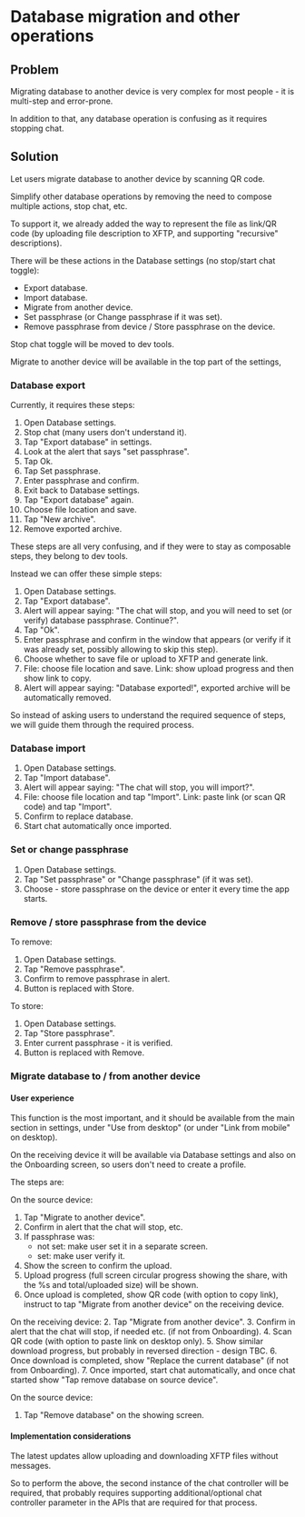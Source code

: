 # Database migration and other operations

## Problem

Migrating database to another device is very complex for most people - it is multi-step and error-prone.

In addition to that, any database operation is confusing as it requires stopping chat.

## Solution

Let users migrate database to another device by scanning QR code.

Simplify other database operations by removing the need to compose multiple actions, stop chat, etc.

To support it, we already added the way to represent the file as link/QR code (by uploading file description to XFTP, and supporting "recursive" descriptions).

There will be these actions in the Database settings (no stop/start chat toggle):

- Export database.
- Import database.
- Migrate from another device.
- Set passphrase (or Change passphrase if it was set).
- Remove passphrase from device / Store passphrase on the device.

Stop chat toggle will be moved to dev tools.

Migrate to another device will be available in the top part of the settings, 


### Database export

Currently, it requires these steps:

1. Open Database settings.
2. Stop chat (many users don't understand it).
3. Tap "Export database" in settings.
4. Look at the alert that says "set passphrase".
5. Tap Ok.
6. Tap Set passphrase.
7. Enter passphrase and confirm.
8. Exit back to Database settings.
9. Tap "Export database" again.
10. Choose file location and save.
11. Tap "New archive".
12. Remove exported archive.

These steps are all very confusing, and if they were to stay as composable steps, they belong to dev tools.

Instead we can offer these simple steps:

1. Open Database settings.
2. Tap "Export database".
3. Alert will appear saying: "The chat will stop, and you will need to set (or verify) database passphrase. Continue?".
4. Tap "Ok".
5. Enter passphrase and confirm in the window that appears (or verify if it was already set, possibly allowing to skip this step).
7. Choose whether to save file or upload to XFTP and generate link.
8. File: choose file location and save.
   Link: show upload progress and then show link to copy.
9. Alert will appear saying: "Database exported!", exported archive will be automatically removed.

So instead of asking users to understand the required sequence of steps, we will guide them through the required process.

### Database import

1. Open Database settings.
2. Tap "Import database".
3. Alert will appear saying: "The chat will stop, you will import?".
4. File: choose file location and tap "Import".
   Link: paste link (or scan QR code) and tap "Import".
5. Confirm to replace database.
6. Start chat automatically once imported.

### Set or change passphrase

1. Open Database settings.
2. Tap "Set passphrase" or "Change passphrase" (if it was set).
3. Choose - store passphrase on the device or enter it every time the app starts.

### Remove / store passphrase from the device

To remove:

1. Open Database settings.
2. Tap "Remove passphrase".
3. Confirm to remove passphrase in alert.
4. Button is replaced with Store.

To store:

1. Open Database settings.
2. Tap "Store passphrase".
3. Enter current passphrase - it is verified.
4. Button is replaced with Remove.

### Migrate database to / from another device

#### User experience

This function is the most important, and it should be available from the main section in settings, under "Use from desktop" (or under "Link from mobile" on desktop).

On the receiving device it will be available via Database settings and also on the Onboarding screen, so users don't need to create a profile.

The steps are:

On the source device:
1. Tap "Migrate to another device".
2. Confirm in alert that the chat will stop, etc.
3. If passphrase was:
   - not set: make user set it in a separate screen.
   - set: make user verify it.
5. Show the screen to confirm the upload.
6. Upload progress (full screen circular progress showing the share, with the %s and total/uploaded size) will be shown.
7. Once upload is completed, show QR code (with option to copy link), instruct to tap "Migrate from another device" on the receiving device.

On the receiving device:
2. Tap "Migrate from another device".
3. Confirm in alert that the chat will stop, if needed etc. (if not from Onboarding).
4. Scan QR code (with option to paste link on desktop only).
5. Show similar download progress, but probably in reversed direction - design TBC.
6. Once download is completed, show "Replace the current database" (if not from Onboarding).
7. Once imported, start chat automatically, and once chat started show "Tap remove database on source device".

On the source device:
1. Tap "Remove database" on the showing screen.

#### Implementation considerations

The latest updates allow uploading and downloading XFTP files without messages.

So to perform the above, the second instance of the chat controller will be required, that probably requires supporting additional/optional chat controller parameter in the APIs that are required for that process.
